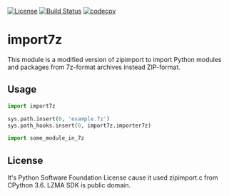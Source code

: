 [![License](https://img.shields.io/badge/license-Python%20Software%20Foundation-lightgray.svg)](https://opensource.org/licenses/Python-2.0)
[![Build Status](https://travis-ci.com/leejeonghun/import7z.svg?branch=master)](https://travis-ci.com/leejeonghun/import7z)
[![codecov](https://codecov.io/gh/leejeonghun/import7z/branch/master/graph/badge.svg?token=DBEP9B3EAJ)](https://codecov.io/gh/leejeonghun/import7z)

# import7z

This module is a modified version of zipimport to import Python modules and packages from 7z-format archives instead ZIP-format.

## Usage

```python
import import7z

sys.path.insert(0, 'example.7z')
sys.path_hooks.insert(0, import7z.importer7z)

import some_module_in_7z
```

## License

It's Python Software Foundation License cause it used zipimport.c from CPython 3.6.
LZMA SDK is public domain.
